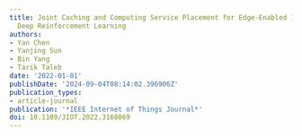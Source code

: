 ```yaml
---
title: Joint Caching and Computing Service Placement for Edge-Enabled IoT Based on
  Deep Reinforcement Learning
authors:
- Yan Chen
- Yanjing Sun
- Bin Yang
- Tarik Taleb
date: '2022-01-01'
publishDate: '2024-09-04T08:14:02.396906Z'
publication_types:
- article-journal
publication: '*IEEE Internet of Things Journal*'
doi: 10.1109/JIOT.2022.3168869
---
```

